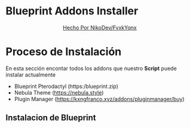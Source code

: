 # Blueprint Addons Installer
<center><a href="https://kxngfranco.xyz">Hecho Por NikoDev/FvxkYqnx</a></center>

# Proceso de Instalación
En esta sección encontar todos los addons que nuestro **Script** puede instalar actualmente

- Blueprint Pterodactyl (https:/blueprint.zip)
- Nebula Theme (https://nebula.style)
- Plugin Manager (https://kxngfranco.xyz/addons/pluginmanager/buy)

## Instalacion de Blueprint

